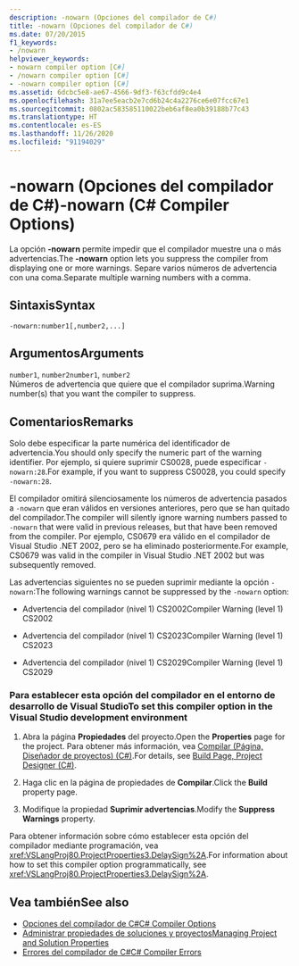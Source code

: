 ```yaml
---
description: -nowarn (Opciones del compilador de C#)
title: -nowarn (Opciones del compilador de C#)
ms.date: 07/20/2015
f1_keywords:
- /nowarn
helpviewer_keywords:
- nowarn compiler option [C#]
- /nowarn compiler option [C#]
- -nowarn compiler option [C#]
ms.assetid: 6dcbc5e8-ae67-4566-9df3-f63cfdd9c4e4
ms.openlocfilehash: 31a7ee5eacb2e7cd6b24c4a2276ce6e07fcc67e1
ms.sourcegitcommit: 0802ac583585110022beb6af8ea0b39188b77c43
ms.translationtype: HT
ms.contentlocale: es-ES
ms.lasthandoff: 11/26/2020
ms.locfileid: "91194029"
---
```

# <a name="-nowarn-c-compiler-options"></a><span data-ttu-id="eb061-103">-nowarn (Opciones del compilador de C#)</span><span class="sxs-lookup"><span data-stu-id="eb061-103">-nowarn (C# Compiler Options)</span></span>

<span data-ttu-id="eb061-104">La opción **-nowarn** permite impedir que el compilador muestre una o más advertencias.</span><span class="sxs-lookup"><span data-stu-id="eb061-104">The **-nowarn** option lets you suppress the compiler from displaying one or more warnings.</span></span> <span data-ttu-id="eb061-105">Separe varios números de advertencia con una coma.</span><span class="sxs-lookup"><span data-stu-id="eb061-105">Separate multiple warning numbers with a comma.</span></span>  
  
## <a name="syntax"></a><span data-ttu-id="eb061-106">Sintaxis</span><span class="sxs-lookup"><span data-stu-id="eb061-106">Syntax</span></span>  
  
```console  
-nowarn:number1[,number2,...]  
```  
  
## <a name="arguments"></a><span data-ttu-id="eb061-107">Argumentos</span><span class="sxs-lookup"><span data-stu-id="eb061-107">Arguments</span></span>  

 <span data-ttu-id="eb061-108">`number1`, `number2`</span><span class="sxs-lookup"><span data-stu-id="eb061-108">`number1`, `number2`</span></span>  
 <span data-ttu-id="eb061-109">Números de advertencia que quiere que el compilador suprima.</span><span class="sxs-lookup"><span data-stu-id="eb061-109">Warning number(s) that you want the compiler to suppress.</span></span>  
  
## <a name="remarks"></a><span data-ttu-id="eb061-110">Comentarios</span><span class="sxs-lookup"><span data-stu-id="eb061-110">Remarks</span></span>  

 <span data-ttu-id="eb061-111">Solo debe especificar la parte numérica del identificador de advertencia.</span><span class="sxs-lookup"><span data-stu-id="eb061-111">You should only specify the numeric part of the warning identifier.</span></span> <span data-ttu-id="eb061-112">Por ejemplo, si quiere suprimir CS0028, puede especificar `-nowarn:28`.</span><span class="sxs-lookup"><span data-stu-id="eb061-112">For example, if you want to suppress CS0028, you could specify `-nowarn:28`.</span></span>  
  
 <span data-ttu-id="eb061-113">El compilador omitirá silenciosamente los números de advertencia pasados a `-nowarn` que eran válidos en versiones anteriores, pero que se han quitado del compilador.</span><span class="sxs-lookup"><span data-stu-id="eb061-113">The compiler will silently ignore warning numbers passed to `-nowarn` that were valid in previous releases, but that have been removed from the compiler.</span></span> <span data-ttu-id="eb061-114">Por ejemplo, CS0679 era válido en el compilador de Visual Studio .NET 2002, pero se ha eliminado posteriormente.</span><span class="sxs-lookup"><span data-stu-id="eb061-114">For example, CS0679 was valid in the compiler in Visual Studio .NET 2002 but was subsequently removed.</span></span>  
  
 <span data-ttu-id="eb061-115">Las advertencias siguientes no se pueden suprimir mediante la opción `-nowarn`:</span><span class="sxs-lookup"><span data-stu-id="eb061-115">The following warnings cannot be suppressed by the `-nowarn` option:</span></span>  
  
- <span data-ttu-id="eb061-116">Advertencia del compilador (nivel 1) CS2002</span><span class="sxs-lookup"><span data-stu-id="eb061-116">Compiler Warning (level 1) CS2002</span></span>  
  
- <span data-ttu-id="eb061-117">Advertencia del compilador (nivel 1) CS2023</span><span class="sxs-lookup"><span data-stu-id="eb061-117">Compiler Warning (level 1) CS2023</span></span>  
  
- <span data-ttu-id="eb061-118">Advertencia del compilador (nivel 1) CS2029</span><span class="sxs-lookup"><span data-stu-id="eb061-118">Compiler Warning (level 1) CS2029</span></span>  
  
### <a name="to-set-this-compiler-option-in-the-visual-studio-development-environment"></a><span data-ttu-id="eb061-119">Para establecer esta opción del compilador en el entorno de desarrollo de Visual Studio</span><span class="sxs-lookup"><span data-stu-id="eb061-119">To set this compiler option in the Visual Studio development environment</span></span>  
  
1. <span data-ttu-id="eb061-120">Abra la página **Propiedades** del proyecto.</span><span class="sxs-lookup"><span data-stu-id="eb061-120">Open the **Properties** page for the project.</span></span> <span data-ttu-id="eb061-121">Para obtener más información, vea [Compilar (Página, Diseñador de proyectos) (C#)](/visualstudio/ide/reference/build-page-project-designer-csharp).</span><span class="sxs-lookup"><span data-stu-id="eb061-121">For details, see [Build Page, Project Designer (C#)](/visualstudio/ide/reference/build-page-project-designer-csharp).</span></span>  
  
2. <span data-ttu-id="eb061-122">Haga clic en la página de propiedades de **Compilar**.</span><span class="sxs-lookup"><span data-stu-id="eb061-122">Click the **Build** property page.</span></span>  
  
3. <span data-ttu-id="eb061-123">Modifique la propiedad **Suprimir advertencias**.</span><span class="sxs-lookup"><span data-stu-id="eb061-123">Modify the **Suppress Warnings** property.</span></span>  
  
 <span data-ttu-id="eb061-124">Para obtener información sobre cómo establecer esta opción del compilador mediante programación, vea <xref:VSLangProj80.ProjectProperties3.DelaySign%2A>.</span><span class="sxs-lookup"><span data-stu-id="eb061-124">For information about how to set this compiler option programmatically, see <xref:VSLangProj80.ProjectProperties3.DelaySign%2A>.</span></span>  
  
## <a name="see-also"></a><span data-ttu-id="eb061-125">Vea también</span><span class="sxs-lookup"><span data-stu-id="eb061-125">See also</span></span>

- [<span data-ttu-id="eb061-126">Opciones del compilador de C#</span><span class="sxs-lookup"><span data-stu-id="eb061-126">C# Compiler Options</span></span>](./index.md)
- [<span data-ttu-id="eb061-127">Administrar propiedades de soluciones y proyectos</span><span class="sxs-lookup"><span data-stu-id="eb061-127">Managing Project and Solution Properties</span></span>](/visualstudio/ide/managing-project-and-solution-properties)
- [<span data-ttu-id="eb061-128">Errores del compilador de C#</span><span class="sxs-lookup"><span data-stu-id="eb061-128">C# Compiler Errors</span></span>](../compiler-messages/index.md)
